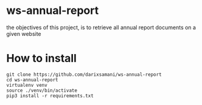 # ws-annual-report
the objectives of this project, is to retrieve all annual report documents on a given website




# How to install
```
git clone https://github.com/darixsamani/ws-annual-report
cd ws-annual-report
virtualenv venv
source ./venv/bin/activate
pip3 install -r requirements.txt
```
